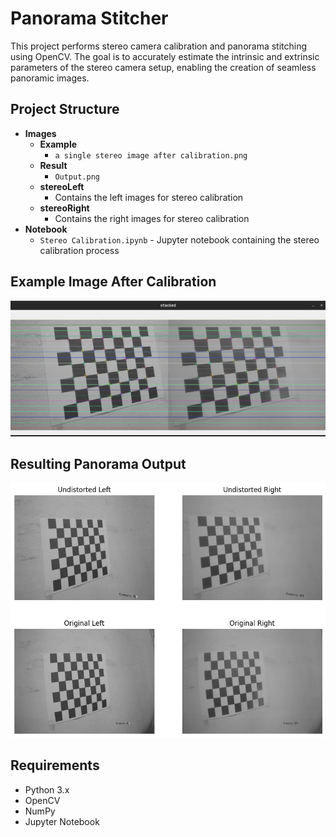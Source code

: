 # Panorama Stitcher

This project performs stereo camera calibration and panorama stitching using OpenCV. The goal is to accurately estimate the intrinsic and extrinsic parameters of the stereo camera setup, enabling the creation of seamless panoramic images.

## Project Structure

- **Images**
  - **Example**
    - `a single stereo image after calibration.png` 
  - **Result**
    - `Output.png` 
  - **stereoLeft**
    - Contains the left images for stereo calibration
  - **stereoRight**
    - Contains the right images for stereo calibration
- **Notebook**
  - `Stereo Calibration.ipynb` - Jupyter notebook containing the stereo calibration process

## Example Image After Calibration

![After Calibration](Images/Example/a%20single%20stereo%20image%20after%20calibration.png)

## Resulting Panorama Output

![Output](Images/Result/Output.png)

## Requirements

- Python 3.x
- OpenCV
- NumPy
- Jupyter Notebook